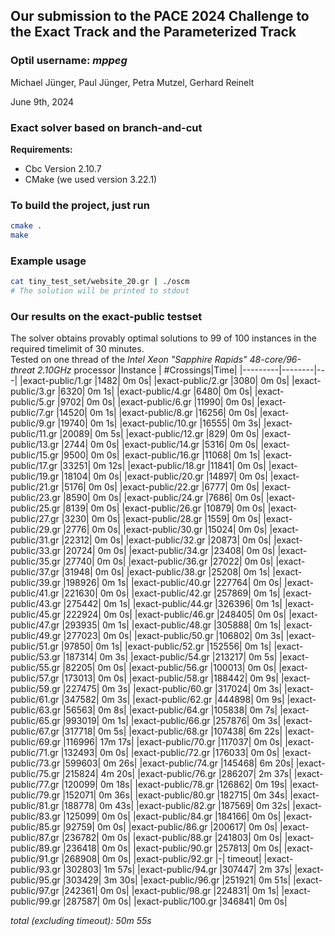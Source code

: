 ## Our submission to the PACE 2024 Challenge to the Exact Track and the Parameterized Track
### Optil username: *mppeg*

Michael Jünger, Paul Jünger, Petra Mutzel, Gerhard Reinelt

June 9th, 2024

### Exact solver based on branch-and-cut

**Requirements:**
- Cbc Version 2.10.7
- CMake (we used version 3.22.1)

### To build the project, just run
```bash
cmake .
make
```

### Example usage
```bash
cat tiny_test_set/website_20.gr | ./oscm
# The solution will be printed to stdout
```

### Our results on the exact-public testset
The solver obtains provably optimal solutions to 99 of 100 instances in the required timelimit of 30 minutes.\
Tested on one thread of the _Intel Xeon "Sapphire Rapids" 48-core/96-threat 2.10GHz_ processor
|Instance | #Crossings|Time|
|---------|--------|---|
|exact-public/1.gr |1482| 0m 0s|
|exact-public/2.gr |3080| 0m 0s|
|exact-public/3.gr |6320| 0m 1s|
|exact-public/4.gr |6480| 0m 0s|
|exact-public/5.gr |9702| 0m 0s|
|exact-public/6.gr |11990| 0m 0s|
|exact-public/7.gr |14520| 0m 1s|
|exact-public/8.gr |16256| 0m 0s|
|exact-public/9.gr |19740| 0m 1s|
|exact-public/10.gr |16555| 0m 3s|
|exact-public/11.gr |20089| 0m 5s|
|exact-public/12.gr |829| 0m 0s|
|exact-public/13.gr |2744| 0m 0s|
|exact-public/14.gr |5316| 0m 0s|
|exact-public/15.gr |9500| 0m 0s|
|exact-public/16.gr |11068| 0m 1s|
|exact-public/17.gr |33251| 0m 12s|
|exact-public/18.gr |11841| 0m 0s|
|exact-public/19.gr |18104| 0m 0s|
|exact-public/20.gr |14897| 0m 0s|
|exact-public/21.gr |5176| 0m 0s|
|exact-public/22.gr |6777| 0m 0s|
|exact-public/23.gr |8590| 0m 0s|
|exact-public/24.gr |7686| 0m 0s|
|exact-public/25.gr |8139| 0m 0s|
|exact-public/26.gr |10879| 0m 0s|
|exact-public/27.gr |3230| 0m 0s|
|exact-public/28.gr |1559| 0m 0s|
|exact-public/29.gr |2776| 0m 0s|
|exact-public/30.gr |15024| 0m 0s|
|exact-public/31.gr |22312| 0m 0s|
|exact-public/32.gr |20873| 0m 0s|
|exact-public/33.gr |20724| 0m 0s|
|exact-public/34.gr |23408| 0m 0s|
|exact-public/35.gr |27740| 0m 0s|
|exact-public/36.gr |27022| 0m 0s|
|exact-public/37.gr |31948| 0m 0s|
|exact-public/38.gr |25208| 0m 1s|
|exact-public/39.gr |198926| 0m 1s|
|exact-public/40.gr |227764| 0m 0s|
|exact-public/41.gr |221630| 0m 0s|
|exact-public/42.gr |257869| 0m 1s|
|exact-public/43.gr |275442| 0m 1s|
|exact-public/44.gr |326396| 0m 1s|
|exact-public/45.gr |222924| 0m 0s|
|exact-public/46.gr |248405| 0m 0s|
|exact-public/47.gr |293935| 0m 1s|
|exact-public/48.gr |305888| 0m 1s|
|exact-public/49.gr |277023| 0m 0s|
|exact-public/50.gr |106802| 0m 3s|
|exact-public/51.gr |97850| 0m 1s|
|exact-public/52.gr |152556| 0m 1s|
|exact-public/53.gr |187314| 0m 3s|
|exact-public/54.gr |213217| 0m 5s|
|exact-public/55.gr |82205| 0m 0s|
|exact-public/56.gr |100013| 0m 0s|
|exact-public/57.gr |173013| 0m 0s|
|exact-public/58.gr |188442| 0m 9s|
|exact-public/59.gr |227475| 0m 3s|
|exact-public/60.gr |317024| 0m 3s|
|exact-public/61.gr |347582| 0m 3s|
|exact-public/62.gr |444898| 0m 9s|
|exact-public/63.gr |56563| 0m 8s|
|exact-public/64.gr |105838| 0m 7s|
|exact-public/65.gr |993019| 0m 1s|
|exact-public/66.gr |257876| 0m 3s|
|exact-public/67.gr |317718| 0m 5s|
|exact-public/68.gr |107438| 6m 22s|
|exact-public/69.gr |116996| 17m 17s|
|exact-public/70.gr |117037| 0m 0s|
|exact-public/71.gr |132493| 0m 0s|
|exact-public/72.gr |176033| 0m 0s|
|exact-public/73.gr |599603| 0m 26s|
|exact-public/74.gr |145468| 6m 20s|
|exact-public/75.gr |215824| 4m 20s|
|exact-public/76.gr |286207| 2m 37s|
|exact-public/77.gr |120099| 0m 18s|
|exact-public/78.gr |126862| 0m 19s|
|exact-public/79.gr |152071| 0m 36s|
|exact-public/80.gr |182715| 0m 34s|
|exact-public/81.gr |188778| 0m 43s|
|exact-public/82.gr |187569| 0m 32s|
|exact-public/83.gr |125099| 0m 0s|
|exact-public/84.gr |184166| 0m 0s|
|exact-public/85.gr |92759| 0m 0s|
|exact-public/86.gr |200617| 0m 0s|
|exact-public/87.gr |236782| 0m 0s|
|exact-public/88.gr |241803| 0m 0s|
|exact-public/89.gr |236418| 0m 0s|
|exact-public/90.gr |257813| 0m 0s|
|exact-public/91.gr |268908| 0m 0s|
|exact-public/92.gr |-| timeout|
|exact-public/93.gr |302803| 1m 57s|
|exact-public/94.gr |307447| 2m 37s|
|exact-public/95.gr |303429| 3m 30s|
|exact-public/96.gr |251921| 0m 51s|
|exact-public/97.gr |242361| 0m 0s|
|exact-public/98.gr |224831| 0m 1s|
|exact-public/99.gr |287587| 0m 0s|
|exact-public/100.gr |346841| 0m 0s|

_total (excluding timeout): 50m 55s_
